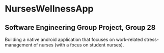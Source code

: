 # NursesWellnessApp

## Software Engineering Group Project, Group 28

Building a native android application that focuses on work-related stress-management of nurses (with a focus on student nurses).
